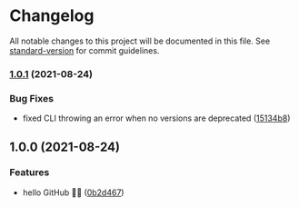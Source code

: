 # Changelog

All notable changes to this project will be documented in this file. See [standard-version](https://github.com/conventional-changelog/standard-version) for commit guidelines.

### [1.0.1](https://github.com/favware/npm-deprecate/compare/v1.0.0...v1.0.1) (2021-08-24)

### Bug Fixes

-   fixed CLI throwing an error when no versions are deprecated ([15134b8](https://github.com/favware/npm-deprecate/commit/15134b8f116219a33898bde89fdcd9d68a1cc85d))

## 1.0.0 (2021-08-24)

### Features

-   hello GitHub 🎉🎉 ([0b2d467](https://github.com/favware/npm-deprecate/commit/0b2d467a35d77c25c3fa2a67d4f0f89e150c73e2))
